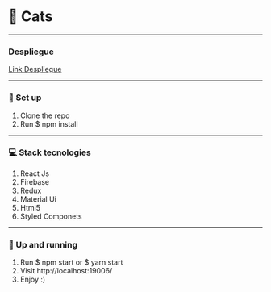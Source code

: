 # 🔭 Cats

*********
### Despliegue

[Link Despliegue]()



********

### 📡  Set up

1. Clone the repo
2. Run $ npm install

********
### 💻 Stack tecnologies
1. React Js
2. Firebase
3. Redux
4. Material Ui
5. Html5
6. Styled Componets

********
### 🤠 Up and running

1. Run $ npm start or $ yarn start
2. Visit http://localhost:19006/
3. Enjoy :)
